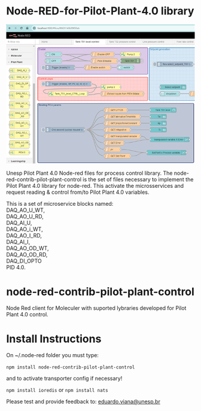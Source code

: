 # Node-RED-for-Pilot-Plant-4.0 library  
<p align="center">
 <img src="src/docs/Node-RED-overview.png" />
</p> 
Unesp Pilot Plant 4.0 Node-red files for process control library.   
The node-red-contrib-pilot-plant-control is the set of files necessary to implement the Pilot Plant 4.0 library for node-red.   
This activate the microsservices and request reading & control from/to Pilot Plant 4.0 variables.   

This is a set of microservice blocks named:      
DAQ_AO_U_WT,  
DAQ_AO_U_RD,   
DAQ_AI_U,   
DAQ_AO_i_WT,   
DAQ_AO_I_RD,   
DAQ_AI_I,   
DAQ_AO_OD_WT,   
DAQ_AO_OD_RD,   
DAQ_DI_OPTO  
PID 4.0.  

# node-red-contrib-pilot-plant-control 

Node Red client for Moleculer with suported lybraries developed for Pilot Plant 4.0 control.   

# Install Instructions

On ~/.node-red folder you must type:

```npm install node-red-contrib-pilot-plant-control```

and to activate transporter config if necessary!   

```npm install ioredis``` or ```npm install nats```   

Please test and provide feedback to: eduardo.viana@unesp.br  